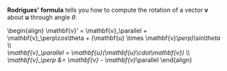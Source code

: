**Rodrigues' formula** tells you how to compute the rotation of a vector $\mathbf{v}$ about $\mathbf{u}$ through angle $\theta$.

\begin{align}
\mathbf{v}' = \mathbf{v}\_\parallel + \mathbf{v}\_\perp\cos\theta + (\mathbf{u} \times \mathbf{v}_\perp)\sin\theta \\\\\
\mathbf{v}\_\parallel = \mathbf{u}(\mathbf{u}\cdot\mathbf{v}) \\\\\
\mathbf{v}\_\perp &= \mathbf{v} - \mathbf{v}_\parallel
\end{align}